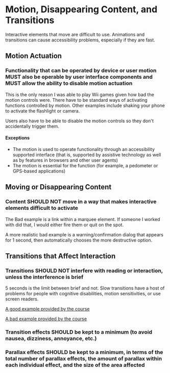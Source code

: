 # Motion, Disappearing Content, and Transitions

Interactive elements that move are difficult to use. Animations and transitions can cause accessibility problems, especially if they are fast.

## Motion Actuation

### Functionality that can be operated by device or user motion MUST also be operable by user interface components and MUST allow the ability to disable motion actuation

This is the only reason I was able to play Wii games given how bad the motion controls were. There have to be standard ways of activating functions controlled by motion. Other examples include shaking your phone to activate the flashlight or camera.

Users also have to be able to disable the motion controls so they don't accidentally trigger them.

#### Exceptions

- The motion is used to operate functionality through an accessibility supported interface (that is, supported by assistive technology as well as by features in browsers and other user agents)
- The motion is essential for the function (for example, a pedometer or GPS-based applications)


## Moving or Disappearing Content

### Content SHOULD NOT move in a way that makes interactive elements difficult to activate

The Bad example is a link within a marquee element. If someone I worked with did that, I would either fire them or quit on the spot.

A more realistic bad example is a warning/confirmation dialog that appears for 1 second, then automatically chooses the more destructive option.

## Transitions that Affect Interaction

### Transitions SHOULD NOT interfere with reading or interaction, unless the interference is brief

5 seconds is the limit between brief and not. Slow transitions have a host of problems for people with cognitive disabilities, motion sensitivities, or use screen readers.

[A good example provided by the course](https://dequeuniversity.com/assets/html/module-input-methods/transitions/goodtransitionexample.html)

[A bad example provided by the course](https://dequeuniversity.com/assets/html/module-input-methods/transitions/badtransitionexample.html)

### Transition effects SHOULD be kept to a minimum (to avoid nausea, dizziness, annoyance, etc.)

### Parallax effects SHOULD be kept to a minimum, in terms of the total number of parallax effects, the amount of parallax within each individual effect, and the size of the area affected